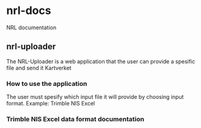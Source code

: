 # nrl-docs
NRL documentation

## nrl-uploader

The NRL-Uploader is a web application that the user can provide a spesific file and send it Kartverket

### How to use the application
The user must spesify which input file it will provide by choosing input format. Example: Trimble NIS Excel

### Trimble NIS Excel data format documentation
